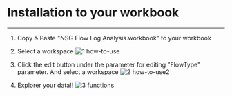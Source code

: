 # Installation to your workbook
----
1. Copy & Paste "NSG Flow Log Analysis.workbook" to your workbook
2. Select a workspace
![1 how-to-use](https://user-images.githubusercontent.com/32254293/113839087-54fd3380-97ca-11eb-92b0-06697c4cc94c.png)

3. Click the edit button under the parameter for editing "FlowType" parameter. And select a workspace
![2 how-to-use2](https://user-images.githubusercontent.com/32254293/113840372-92ae8c00-97cb-11eb-98b3-589b718cf1fa.png)

4. Explorer your data!!
![3 functions](https://user-images.githubusercontent.com/32254293/113842500-ace96980-97cd-11eb-90f3-a1115206aaf7.gif)
